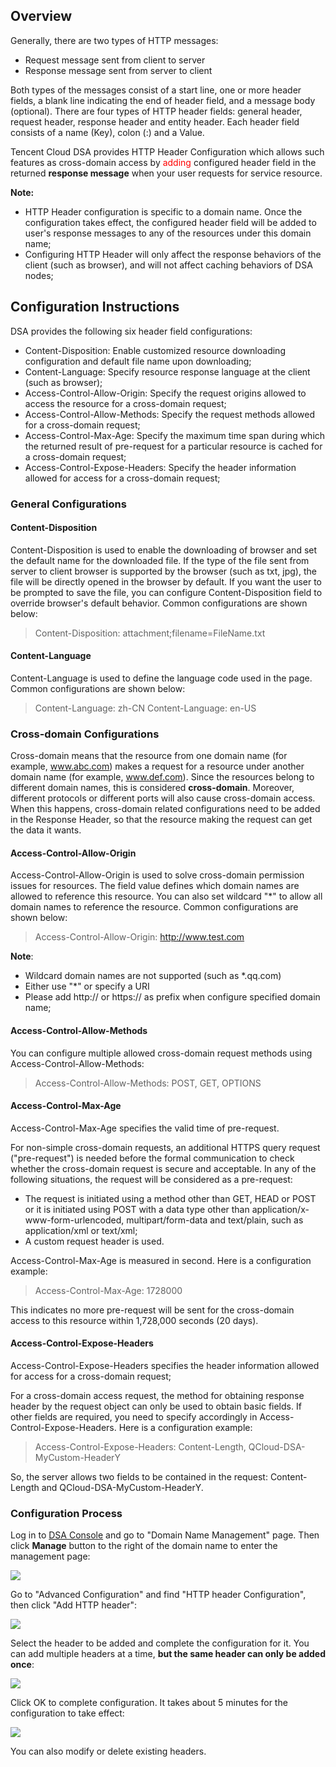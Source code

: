 ## Overview
Generally, there are two types of HTTP messages:

+ Request message sent from client to server
+ Response message sent from server to client

Both types of the messages consist of a start line, one or more header fields, a blank line indicating the end of header field, and a message body (optional). There are four types of HTTP header fields: general header, request header, response header and entity header. Each header field consists of a name (Key), colon (:) and a Value.

Tencent Cloud DSA provides HTTP Header Configuration which allows such features as cross-domain access by <font color="red">adding</font> configured header field in the returned **response message** when your user requests for service resource.

**Note:**

+ HTTP Header configuration is specific to a domain name. Once the configuration takes effect, the configured header field will be added to user's response messages to any of the resources under this domain name;
+ Configuring HTTP Header will only affect the response behaviors of the client (such as browser), and will not affect caching behaviors of DSA nodes;



## Configuration Instructions

DSA provides the following six header field configurations:
+ Content-Disposition: Enable customized resource downloading configuration and default file name upon downloading;
+ Content-Language: Specify resource response language at the client (such as browser);
+ Access-Control-Allow-Origin: Specify the request origins allowed to access the resource for a cross-domain request;
+ Access-Control-Allow-Methods: Specify the request methods allowed for a cross-domain request;
+ Access-Control-Max-Age: Specify the maximum time span during which the returned result of pre-request for a particular resource is cached for a cross-domain request;
+ Access-Control-Expose-Headers: Specify the header information allowed for access for a cross-domain request;


### General Configurations

#### Content-Disposition
Content-Disposition is used to enable the downloading of browser and set the default name for the downloaded file. If the type of the file sent from server to client browser is supported by the browser (such as txt, jpg), the file will be directly opened in the browser by default. If you want the user to be prompted to save the file, you can configure Content-Disposition field to override browser's default behavior. Common configurations are shown below:

> Content-Disposition: attachment;filename=FileName.txt

#### Content-Language
Content-Language is used to define the language code used in the page. Common configurations are shown below:

> Content-Language: zh-CN
> Content-Language: en-US


### Cross-domain Configurations
Cross-domain means that the resource from one domain name (for example, www.abc.com) makes a request for a resource under another domain name (for example, www.def.com). Since the resources belong to different domain names, this is considered **cross-domain**. Moreover, different protocols or different ports will also cause cross-domain access. When this happens, cross-domain related configurations need to be added in the Response Header, so that the resource making the request can get the data it wants.

#### Access-Control-Allow-Origin
Access-Control-Allow-Origin is used to solve cross-domain permission issues for resources. The field value defines which domain names are allowed to reference this resource. You can also set wildcard "*" to allow all domain names to reference the resource. Common configurations are shown below:

>Access-Control-Allow-Origin: http://www.test.com

**Note**:

+ Wildcard domain names are not supported (such as *\.qq.com)
+ Either use "*" or specify a URI
+ Please add http:// or https:// as prefix when configure specified domain name;



#### Access-Control-Allow-Methods 
You can configure multiple allowed cross-domain request methods using Access-Control-Allow-Methods:

> Access-Control-Allow-Methods: POST, GET, OPTIONS


#### Access-Control-Max-Age
Access-Control-Max-Age specifies the valid time of pre-request.

For non-simple cross-domain requests, an additional HTTPS query request ("pre-request") is needed before the formal communication to check whether the cross-domain request is secure and acceptable. In any of the following situations, the request will be considered as a pre-request:

+ The request is initiated using a method other than GET, HEAD or POST or it is initiated using POST with a data type other than application/x-www-form-urlencoded, multipart/form-data and text/plain, such as application/xml or text/xml;
+ A custom request header is used.

Access-Control-Max-Age is measured in second. Here is a configuration example:

>Access-Control-Max-Age: 1728000

This indicates no more pre-request will be sent for the cross-domain access to this resource within 1,728,000 seconds (20 days).

#### Access-Control-Expose-Headers

Access-Control-Expose-Headers specifies the header information allowed for access for a cross-domain request;

For a cross-domain access request, the method for obtaining response header by the request object can only be used to obtain basic fields. If other fields are required, you need to specify accordingly in Access-Control-Expose-Headers. Here is a configuration example:

> Access-Control-Expose-Headers: Content-Length, QCloud-DSA-MyCustom-HeaderY

So, the server allows two fields to be contained in the request: Content-Length and QCloud-DSA-MyCustom-HeaderY.

### Configuration Process
Log in to [DSA Console](https://console.cloud.tencent.com/dsa/access) and go to "Domain Name Management" page. Then click **Manage** button to the right of the domain name to enter the management page:

![](https://main.qcloudimg.com/raw/338ca16aa8420af16f38702ff5b5cdf3.png)

Go to "Advanced Configuration" and find "HTTP header Configuration", then click "Add HTTP header":

![](https://main.qcloudimg.com/raw/268e2e790be6a7f65ff6fee2ba89a4ba.png)

Select the header to be added and complete the configuration for it. You can add multiple headers at a time, **but the same header can only be added once**:

![](https://main.qcloudimg.com/raw/2667c389959ae5f3a8ecf13da4734dfe.png)

Click OK to complete configuration. It takes about 5 minutes for the configuration to take effect:

![](https://main.qcloudimg.com/raw/fd14075e0138b212c84d544796d4222f.png)

You can also modify or delete existing headers.



